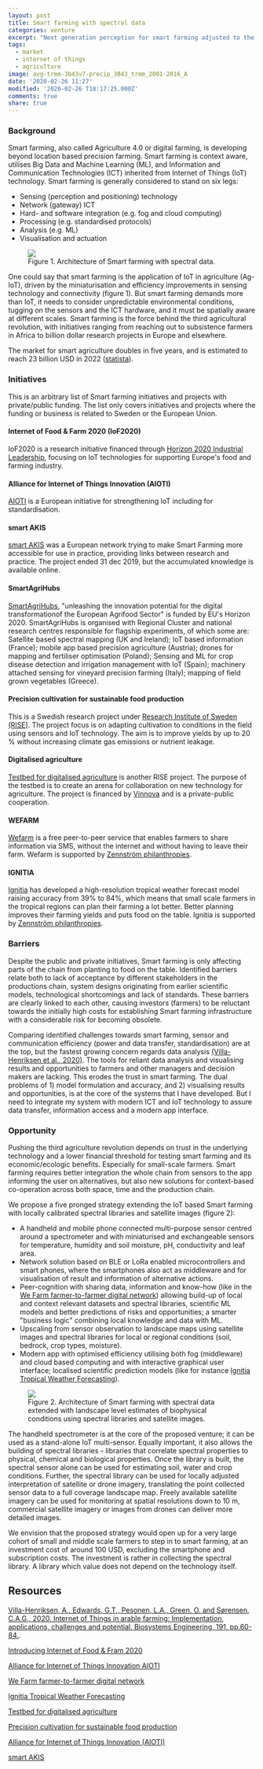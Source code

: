 ```yaml
---
layout: post
title: Smart farming with spectral data
categories: venture
excerpt: "Next generation perception for smart farming adjusted to the local landscape with handheld spectrometer and miniaturised sensors connected to mobile phone."
tags:
  - market
  - internet of things
  - agriculture
image: avg-trmm-3b43v7-precip_3B43_trmm_2001-2016_A
date: '2020-02-26 11:27'
modified: '2020-02-26 T18:17:25.000Z'
comments: true
share: true
---
```


### Background

Smart farming, also called Agriculture 4.0 or digital farming, is developing beyond location based precision farming. Smart farming is context aware, utilises Big Data and Machine Learning (ML), and Information and Communication Technologies (ICT) inherited from Internet of Things (IoT) technology. Smart farming is generally considered to stand on six legs:

- Sensing (perception and positioning) technology
- Network (gateway) ICT
- Hard- and software integration (e.g. fog and cloud computing)
- Processing (e.g. standardised protocols)
- Analysis (e.g. ML)
- Visualisation and actuation

<figure>
<img src="../../images/IoT_architecture.png">
<figcaption> Figure 1. Architecture of Smart farming with spectral data.</figcaption>
</figure>

One could say that smart farming is the application of IoT in agriculture (Ag-IoT), driven by the miniaturisation and efficiency improvements in sensing technology and connectivity (figure 1). But smart farming demands more than IoT, it needs to consider unpredictable environmental conditions, tugging on the sensors and the ICT hardware, and it must be spatially aware at different scales. Smart farming is the force behind the third agricultural revolution, with initiatives ranging from reaching out to subsistence farmers in Africa to billion dollar research projects in Europe and elsewhere.

The market for smart agriculture doubles in five years, and is estimated to reach 23 billion USD in 2022 ([statista](https://www.statista.com/statistics/720062/market-value-smart-agriculture-worldwide/)).

### Initiatives

This is an arbitrary list of Smart farming initiatives and projects with private/public funding. The list only covers initiatives and projects where the funding or business is related to Sweden or the European Union.

#### Internet of Food & Farm 2020 (IoF2020)

IoF2020 is a research initiative financed through [Horizon 2020 Industrial Leadership](https://www.iof2020.eu), focusing on IoT technologies for supporting Europe's food and farming industry.

####  Alliance for Internet of Things Innovation (AIOTI)

[AIOTI](https://aioti.eu/) is a European initiative for strengthening IoT including for standardisation.

#### smart AKIS

[smart AKIS](https://www.smart-akis.com) was a European network trying to make Smart Farming more accessible for use in practice, providing links between research and practice. The project ended 31 dec 2019, but the accumulated knowledge is available online.

#### SmartAgriHubs

[SmartAgriHubs](https://smartagrihubs.eu), "unleashing the innovation potential for the digital transformationof the European Agrifood Sector" is funded by EU's Horizon 2020. SmartAgriHubs is organised with Regional Cluster and national research centres responsible for flagship experiments, of which some are: Satellite based spectral mapping (UK and Ireland); IoT based information (France); mobile app based precision agriculture (Austria); drones for mapping and fertiliser optimisation (Poland); Sensing and ML for crop disease detection and irrigation management with IoT (Spain);  machinery attached sensing for vineyard precision farming (Italy); mapping of field grown vegetables (Greece).

#### Precision cultivation for sustainable food production

This is a Swedish research project under [Research Institute of Sweden (RISE)](https://www.ri.se/en/our-stories/precision-cultivation-sustainable-food-production). The project focus is on adapting cultivation to conditions in the field using sensors and IoT technology. The aim is to improve yields by up to 20 % without increasing climate gas emissions or nutrient leakage.

#### Digitalised agriculture

[Testbed for digitalised agriculture](https://www.ri.se/en/what-we-do/projects/testbed-digitalised-agriculture) is another RISE project. The purpose of the testbed is to create an arena for collaboration on new technology for agriculture. The project is financed by [Vinnova](https://www.vinnova.se/en/) and is a private-public cooperation.

#### WEFARM

[Wefarm](https://wefarm.co) is a free peer-to-peer service that enables farmers to share information via SMS, without the internet and without having to leave their farm. Wefarm is supported by [Zennström philanthropies](https://www.zennstrom.org).

#### IGNITIA

[Ignitia](https://www.ignitia.se) has developed a high-resolution tropical weather forecast model raising accuracy from 39% to 84%, which means that small scale farmers in the tropical regions can plan their farming a lot better. Better planning improves their farming yields and puts food on the table. Ignitia is supported by [Zennström philanthropies](https://www.zennstrom.org).

### Barriers

Despite the public and private initiatives, Smart farming is only affecting parts of the chain from planting to food on the table. Identified barriers relate both to lack of acceptance by different stakeholders in the productions chain, system designs originating from earlier scientific models, technological shortcomings and lack of standards. These barriers are clearly linked to each other, causing investors (farmers) to be reluctant towards the initially high costs for establishing Smart farming infrastructure with a considerable risk for becoming obsolete.

Comparing identified challenges towards smart farming, sensor and communication efficiency (power and data transfer, standardisation) are at the top, but the fastest growing concern regards data analysis [(Villa-Henriksen et al., 2020)](https://www.sciencedirect.com/science/article/pii/S1537511020300039). The tools for reliant data analysis and visualising results and opportunities to farmers and other managers and decision makers are lacking. This erodes the trust in smart farming. The dual problems of 1) model formulation and accuracy, and 2) visualising results and opportunities, is at the core of the systems that I have developed. But I need to integrate my system with modern ICT and IoT technology to assure data transfer, information access and a modern app interface.

### Opportunity

Pushing the third agriculture revolution depends on trust in the underlying technology and a lower financial threshold for testing smart farming and its economic/ecologic benefits. Especially for small-scale farmers. Smart farming requires better integration the whole chain from sensors to the app informing the user on alternatives, but also new solutions for context-based co-operation across both space, time and the production chain.

We propose a five pronged strategy extending the IoT based Smart farming with locally calibrated spectral libraries and satellite images (figure 2):

- A handheld and mobile phone connected multi-purpose sensor centred around a spectrometer and with miniaturised and exchangeable sensors for temperature, humidity and soil moisture, pH, conductivity and leaf area.
- Network solution based on BLE or LoRa enabled microcontrollers and smart phones, where the smartphones also act as middleware and for visualisation of result and information of alternative actions.
- Peer-cognition with sharing data, information and know-how (like in the [We Farm farmer-to-farmer digital network](https://wefarm.co)) allowing build-up of local and context relevant datasets and spectral libraries, scientific ML models and better predictions of risks and opportunities; a smarter "business logic" combining local knowledge and data with ML.
- Upscaling from sensor observation to landscape maps using satellite images and spectral libraries for local or regional conditions (soil, bedrock, crop types, moisture).
- Modern app with optimised efficiency utilising both fog (middleware) and cloud based computing and with interactive graphical user interface; localised scientific prediction models (like for instance [Ignitia Tropical Weather Forecasting](https://www.ignitia.se)).

<figure>
<img src="../../images/geoimagine_architecture.png">
<figcaption> Figure 2. Architecture of Smart farming with spectral data extended with landscape level estimates of biophysical conditions using spectral libraries and satellite images.</figcaption>
</figure>

The handheld spectrometer is at the core of the proposed venture; it can be used as a stand-alone IoT multi-sensor. Equally important, it also allows the building of spectral libraries \- libraries that correlate spectral properties to physical, chemical and biological properties. Once the library is built, the spectral sensor alone can be used for estimating soil, water and crop conditions. Further, the spectral library can be used for locally adjusted interpretation of satellite or drone imagery, translating the point collected sensor data to a full coverage landscape map. Freely available satellite imagery can be used for monitoring at spatial resolutions down to 10 m, commercial satellite imagery or images from drones can deliver more detailed images.

We envision that the proposed strategy would open up for a very large cohort of small and middle scale farmers to step in to smart farming, at an investment cost of around 100 USD, excluding the smartphone and subscription costs. The investment is rather in collecting the spectral library. A library which value does not depend on the technology itself.

## Resources

[Villa-Henriksen, A., Edwards, G.T., Pesonen, L.A., Green, O. and Sørensen, C.A.G., 2020. Internet of Things in arable farming: Implementation, applications, challenges and potential. Biosystems Engineering, 191, pp.60-84.](https://doi.org/10.1016/j.biosystemseng.2019.12.013).

[Introducing Internet of Food & Fram 2020](https://www.iof2020.eu/about)

[Alliance for Internet of Things Innovation AIOTI](https://aioti.eu/)

[We Farm farmer-to-farmer digital network](https://wefarm.co)

[Ignitia Tropical Weather Forecasting](https://www.ignitia.se)

[Testbed for digitalised agriculture](https://www.ri.se/en/what-we-do/projects/testbed-digitalised-agriculture)

[Precision cultivation for sustainable food production](https://www.ri.se/en/what-we-do/projects/testbed-digitalised-agriculture)

[Alliance for Internet of Things Innovation (AIOTI)](https://aioti.eu/)

[smart AKIS](https://www.smart-akis.com)
